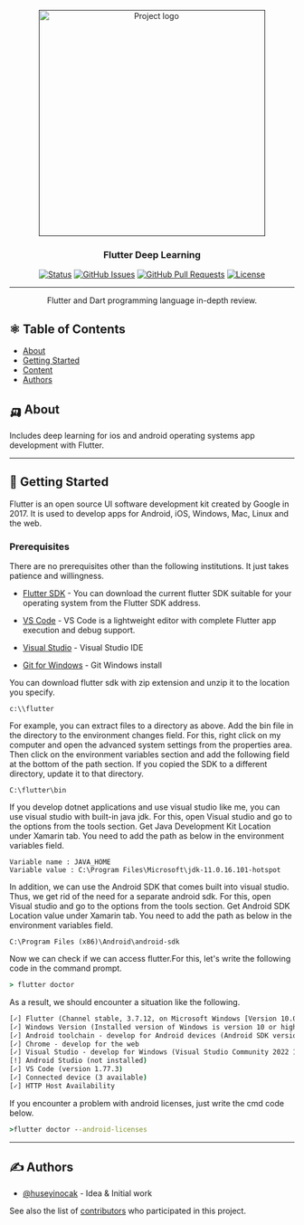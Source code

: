 <p align="center">
  <a href="" rel="noopener">
 <img width=400px src="https://images.pexels.com/photos/147413/twitter-facebook-together-exchange-of-information-147413.jpeg?auto=compress&cs=tinysrgb&w=1260&h=750&dpr=1" alt="Project logo"></a>
</p>

<h3 align="center">Flutter Deep Learning</h3>

<div align="center">

[![Status](https://img.shields.io/badge/status-active-success.svg)]()
[![GitHub Issues](https://img.shields.io/github/issues/huseyinocak/FlutterDeepLearning.svg)](https://github.com/kylelobo/The-Documentation-Compendium/issues)
[![GitHub Pull Requests](https://img.shields.io/github/issues-pr/huseyinocak/FlutterDeepLearning.svg)](https://github.com/huseyinocak/FlutterDeepLearning/pulls)
[![License](https://img.shields.io/badge/license-MIT-blue.svg)](/LICENSE)

</div>

---

<p align="center"> Flutter and Dart programming language in-depth review.
    <br> 
</p>

## ⚛️ Table of Contents

- [About](#about)
- [Getting Started](#getting_started)
- [Content](./TODO.md)
- [Authors](#authors)
<!-- - [Acknowledgments](#acknowledgement) -->

## 🛺 About <a name = "about"></a>

Includes deep learning for ios and android operating systems app development with Flutter.

---

## 🍿 Getting Started <a name = "getting_started"></a>

Flutter is an open source UI software development kit created by Google in 2017. It is used to develop apps for Android, iOS, Windows, Mac, Linux and the web.

### Prerequisites

There are no prerequisites other than the following institutions. It just takes patience and willingness.

- [Flutter SDK](https://docs.flutter.dev/get-started/install) - You can download the current flutter SDK suitable for your operating system from the Flutter SDK address.
- [VS Code](https://code.visualstudio.com/) - VS Code is a lightweight editor with complete Flutter app execution and debug support.

- [Visual Studio](https://visualstudio.microsoft.com/downloads/) - Visual Studio IDE

- [Git for Windows](https://git-scm.com/download/win) - Git Windows install

You can download flutter sdk with zip extension and unzip it to the location you specify.

```
c:\\flutter
```
For example, you can extract files to a directory as above. Add the bin file in the directory to the environment changes field.
For this, right click on my computer and open the advanced system settings from the properties area. Then click on the environment variables section and add the following field at the bottom of the path section. If you copied the SDK to a different directory, update it to that directory.

```
C:\flutter\bin
```

If you develop dotnet applications and use visual studio like me, you can use visual studio with built-in java jdk. For this, open Visual studio and go to the options from the tools section. Get Java Development Kit Location under Xamarin tab. You need to add the path as below in the environment variables field.

```
Variable name : JAVA_HOME
Variable value : C:\Program Files\Microsoft\jdk-11.0.16.101-hotspot
```
 
In addition, we can use the Android SDK that comes built into visual studio. Thus, we get rid of the need for a separate android sdk. For this, open Visual studio and go to the options from the tools section. Get Android SDK Location value under Xamarin tab. You need to add the path as below in the environment variables field.

```
C:\Program Files (x86)\Android\android-sdk
```

Now we can check if we can access flutter.For this, let's write the following code in the command prompt.

``` cmd
> flutter doctor
```
As a result, we should encounter a situation like the following.
``` cmd
[✓] Flutter (Channel stable, 3.7.12, on Microsoft Windows [Version 10.0.22000.1880], locale tr-TR)
[✓] Windows Version (Installed version of Windows is version 10 or higher)
[✓] Android toolchain - develop for Android devices (Android SDK version 32.0.0)
[✓] Chrome - develop for the web
[✓] Visual Studio - develop for Windows (Visual Studio Community 2022 17.5.5)
[!] Android Studio (not installed)
[✓] VS Code (version 1.77.3)
[✓] Connected device (3 available)
[✓] HTTP Host Availability
```

If you encounter a problem with android licenses, just write the cmd code below.

``` cmd
>flutter doctor --android-licenses
```

---

## ✍️ Authors <a name = "authors"></a>

- [@huseyinocak](https://github.com/huseyinocak) - Idea & Initial work

See also the list of [contributors](https://github.com/huseyinocak/FlutterDeepLearning/contributors) who participated in this project.

<!-- ## 🎉 Acknowledgements <a name = "acknowledgement"></a>

- Hat tip to anyone whose code was used
- Inspiration
- References -->
